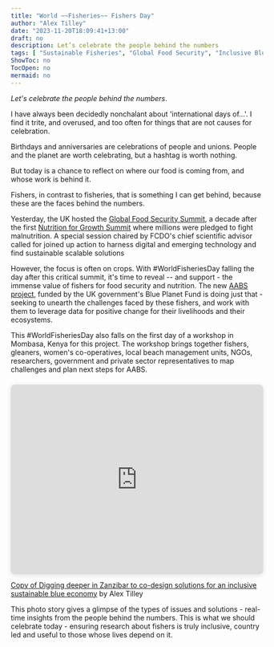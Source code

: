 ```yaml
---
title: "World ~~Fisheries~~ Fishers Day"
author: "Alex Tilley"
date: "2023-11-20T18:09:41+13:00"
draft: no
description: Let’s celebrate the people behind the numbers
tags: [ "Sustainable Fisheries", "Global Food Security", "Inclusive Blue Economy", "Fisheries Data Technology" ]
ShowToc: no
TocOpen: no
mermaid: no
---
```


*Let's celebrate the people behind the numbers*.

I have always been decidedly nonchalant about 'international days of...'. I find it trite, and overused, and too often for things that are not causes for celebration.

Birthdays and anniversaries are celebrations of people and unions. People and the planet are worth celebrating, but a hashtag is worth nothing.

But today is a chance to reflect on where our food is coming from, and whose work is behind it.

Fishers, in contrast to fisheries, that is something I can get behind, because these are the faces behind the numbers.

Yesterday, the UK hosted the [Global Food Security Summit](https://ukglobalfoodsecuritysummit.com/agenda), a decade after the first [Nutrition for Growth Summit](https://www.bbc.co.uk/news/world-22820185) where millions were pledged to fight malnutrition. A special session chaired by FCDO's chief scientific advisor called for joined up action to harness digital and emerging technology and find sustainable scalable solutions

However, the focus is often on crops. With #WorldFisheriesDay falling the day after this critical summit, it's time to reveal -- and support - the immense value of fishers for food security and nutrition. The new [AABS project](https://worldfishcenter.org/project/asia-africa-bluetech-superhighway), funded by the UK government's Blue Planet Fund is doing just that - seeking to unearth the challenges faced by these fishers, and work with them to leverage data for positive change for their livelihoods and their ecosystems.

This #WorldFisheriesDay also falls on the first day of a workshop in Mombasa, Kenya for this project. The workshop brings together fishers, gleaners, women's co-operatives, local beach management units, NGOs, researchers, government and private sector representatives to map challenges and plan next steps for AABS.

<div style="position: relative; width: 100%; height: 0; padding-top: 75.0000%;
   padding-bottom: 0; box-shadow: 0 2px 8px 0 rgba(63,69,81,0.16); margin-top: 1.6em; margin-bottom: 0.9em; overflow: hidden;
   border-radius: 8px; will-change: transform;">
   <iframe loading="lazy" style="position: absolute; width: 100%; height: 100%; top: 0; left: 0; border: none; padding: 0;margin: 0;"
      src="https:&#x2F;&#x2F;www.canva.com&#x2F;design&#x2F;DAF0uNrwsUE&#x2F;view?embed" allowfullscreen="allowfullscreen" allow="fullscreen">
   </iframe>
</div>
<a href="https:&#x2F;&#x2F;www.canva.com&#x2F;design&#x2F;DAF0uNrwsUE&#x2F;view?utm_content=DAF0uNrwsUE&amp;utm_campaign=designshare&amp;utm_medium=embeds&amp;utm_source=link" target="_blank" rel="noopener">Copy of Digging deeper in Zanzibar to co-design solutions for an inclusive sustainable blue economy</a> by Alex Tilley

This photo story gives a glimpse of the types of issues and solutions - real-time insights from the people behind the numbers. This is what we should celebrate today - ensuring research about fishers is truly inclusive, country led and useful to those whose lives depend on it.
